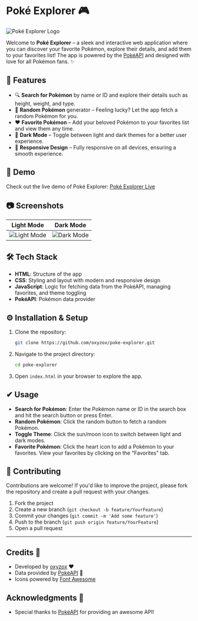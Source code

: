 # Poké Explorer 🎮
![Poké Explorer Logo](https://cdn.discordapp.com/attachments/1295063622866960554/1295270986437890058/pokeeemonnn-removebg-preview.png?ex=670e0a9c&is=670cb91c&hm=54f5e059a2b5e73406c212188e777a5338e33eb25b187db8e61bc29e00b34bb6&)

Welcome to **Poké Explorer** – a sleek and interactive web application where you can discover your favorite Pokémon, explore their details, and add them to your favorites list! The app is powered by the [PokéAPI](https://pokeapi.co/) and designed with love for all Pokémon fans. ✨

## 🌟 Features

- 🔍 **Search for Pokémon** by name or ID and explore their details such as height, weight, and type.
- 🎲 **Random Pokémon** generator – Feeling lucky? Let the app fetch a random Pokémon for you.
- ❤️ **Favorite Pokémon** – Add your beloved Pokémon to your favorites list and view them any time.
- 🌙 **Dark Mode** – Toggle between light and dark themes for a better user experience.
- 📱 **Responsive Design** – Fully responsive on all devices, ensuring a smooth experience.

## 🚀 Demo

Check out the live demo of Poké Explorer: [Poké Explorer Live](https://oxyzox.github.io/poke-explorer/)

## 📷 Screenshots

| Light Mode | Dark Mode |
|------------|-----------|
| ![Light Mode](https://cdn.discordapp.com/attachments/1295063622866960554/1295271235307044975/image.png?ex=670e0ad7&is=670cb957&hm=437d0021d16ff2adda8e50c085dd9dc46ca3ae99defd0c5cfc6ab7d007a3c5a5&) | ![Dark Mode](https://cdn.discordapp.com/attachments/1295063622866960554/1295271311420952628/image.png?ex=670e0ae9&is=670cb969&hm=2cb7b0bc538d92344f53f04b7d5da7679ab663ec070735c4fc0fad2ff0ce5984&) |

## 🛠️ Tech Stack

- **HTML**: Structure of the app
- **CSS**: Styling and layout with modern and responsive design
- **JavaScript**: Logic for fetching data from the PokéAPI, managing favorites, and theme toggling
- **PokéAPI**: Pokémon data provider

## ⚙️ Installation & Setup

1. Clone the repository:
    ```bash
    git clone https://github.com/oxyzox/poke-explorer.git
    ```
2. Navigate to the project directory:
    ```bash
    cd poke-explorer
    ```
3. Open `index.html` in your browser to explore the app.

## ✔ Usage

- **Search for Pokémon**: Enter the Pokémon name or ID in the search box and hit the search button or press Enter.
- **Random Pokémon**: Click the random button to fetch a random Pokémon.
- **Toggle Theme**: Click the sun/moon icon to switch between light and dark modes.
- **Favorite Pokémon**: Click the heart icon to add a Pokémon to your favorites. View your favorites by clicking on the "Favorites" tab.

## 🧩 Contributing

Contributions are welcome! If you'd like to improve the project, please fork the repository and create a pull request with your changes.

1. Fork the project
2. Create a new branch (`git checkout -b feature/YourFeature`)
3. Commit your changes (`git commit -m 'Add some feature'`)
4. Push to the branch (`git push origin feature/YourFeature`)
5. Open a pull request


---

## Credits 🙌
- Developed by [oxyzox](https://github.com/oxyzox) ❤️
- Data provided by [PokéAPI](https://pokeapi.co/) 🎉
- Icons powered by [Font Awesome](https://fontawesome.com)


## Acknowledgments 🎉
- Special thanks to [PokéAPI](https://pokeapi.co/) for providing an awesome API!

